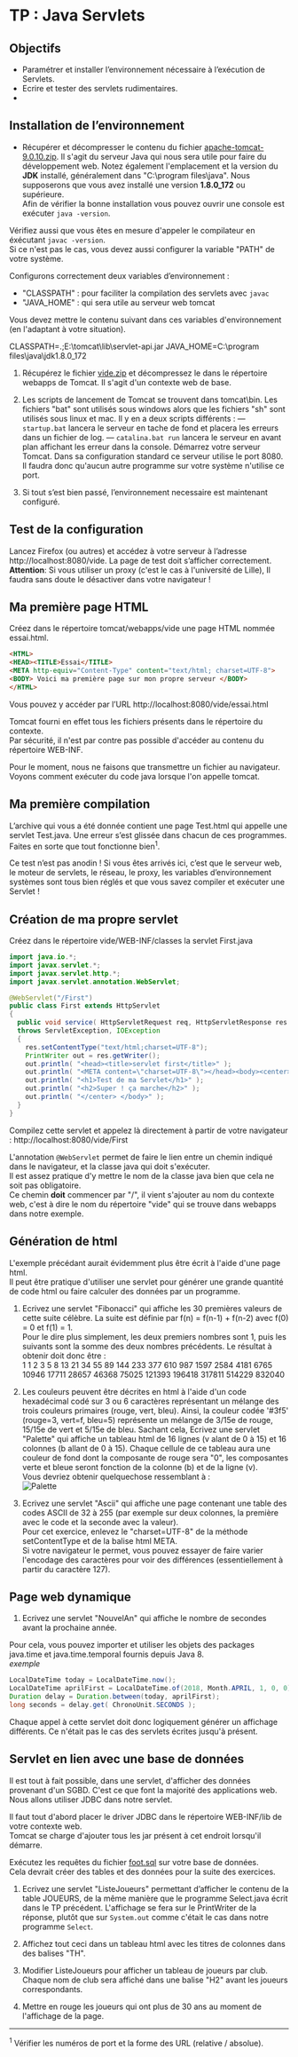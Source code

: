 # TP : Java Servlets

## Objectifs

- Paramétrer et installer l’environnement nécessaire à l’exécution de Servlets. 
- Ecrire et tester des servlets rudimentaires. 
- 


## Installation de l’environnement

- Récupérer et décompresser le contenu du fichier [apache-tomcat-9.0.10.zip](http://apache.mirrors.ovh.net/ftp.apache.org/dist/tomcat/tomcat-9/v9.0.10/bin/apache-tomcat-9.0.10.zip). Il s'agit du serveur Java qui nous sera utile pour faire du développement web.
Notez également l'emplacement et la version du __JDK__ installé, généralement dans "C:\program files\java\". Nous supposerons que vous avez installé une version __1.8.0_172__ ou supérieure.  
Afin de vérifier la bonne installation vous pouvez ouvrir une console est exécuter `java -version`.

Vérifiez aussi que vous êtes en mesure d'appeler le compilateur en éxécutant `javac -version`.  
Si ce n'est pas le cas, vous devez aussi configurer la variable "PATH" de votre système.

Configurons correctement deux variables d’environnement :
- "CLASSPATH" : pour faciliter la compilation des servlets avec `javac`
- "JAVA_HOME" : qui sera utile au serveur web tomcat

Vous devez mettre le contenu suivant dans ces variables d'environnement (en l'adaptant à votre situation).

CLASSPATH=.;E:\tomcat\lib\servlet-api.jar
JAVA_HOME=C:\program files\java\jdk1.8.0_172

1. Récupérez le fichier [vide.zip](vide.zip) et décompressez le dans le répertoire webapps de Tomcat. Il s'agit d'un contexte web de base.  

1. Les scripts de lancement de Tomcat se trouvent dans tomcat\bin. Les fichiers "bat" sont utilisés sous windows alors que les fichiers "sh" sont utilisés sous linux et mac. Il y en a deux scripts différents :
— `startup.bat` lancera le serveur en tache de fond et placera les erreurs dans un fichier de log.
— `catalina.bat run` lancera le serveur en avant plan affichant les erreur dans la console.
Démarrez votre serveur Tomcat. Dans sa configuration standard ce serveur utilise le port 8080.  
Il faudra donc qu'aucun autre programme sur votre système n'utilise ce port.  

1. Si tout s’est bien passé, l’environnement necessaire est maintenant configuré.

## Test de la configuration

Lancez Firefox (ou autres) et accédez à votre serveur à l’adresse http://localhost:8080/vide. La page de test doit s’afficher correctement.  
__Attention__: Si vous utiliser un proxy (c'est le cas à l'université de Lille), Il faudra sans doute le désactiver dans votre navigateur !


## Ma première page HTML

Créez dans le répertoire tomcat/webapps/vide une page HTML nommée essai.html.

```html
<HTML>
<HEAD><TITLE>Essai</TITLE>
<META http-equiv="Content-Type" content="text/html; charset=UTF-8">
<BODY> Voici ma première page sur mon propre serveur </BODY>
</HTML>
```

Vous pouvez y accéder par l’URL http://localhost:8080/vide/essai.html

Tomcat fourni en effet tous les fichiers présents dans le répertoire du contexte.  
Par sécurité, il n'est par contre pas possible d'accéder au contenu du répertoire WEB-INF.

Pour le moment, nous ne faisons que transmettre un fichier au navigateur.  
Voyons comment exécuter du code java lorsque l'on appelle tomcat.

## Ma première compilation

L’archive qui vous a été donnée contient une page Test.html qui appelle une servlet Test.java. Une erreur s’est glissée dans chacun de ces programmes. Faites en sorte que tout fonctionne bien<sup>1</sup>.

Ce test n’est pas anodin ! Si vous êtes arrivés ici, c’est que le serveur web, le moteur de servlets, le réseau, le proxy, les variables d’environnement systèmes sont tous bien réglés et que vous savez compiler et exécuter une Servlet !


## Création de ma propre servlet

Créez dans le répertoire vide/WEB-INF/classes la servlet First.java

```java
import java.io.*;
import javax.servlet.*;
import javax.servlet.http.*;
import javax.servlet.annotation.WebServlet;

@WebServlet("/First")
public class First extends HttpServlet
{
  public void service( HttpServletRequest req, HttpServletResponse res )
  throws ServletException, IOException
  {
    res.setContentType("text/html;charset=UTF-8");
    PrintWriter out = res.getWriter();
    out.println( "<head><title>servlet first</title>" );
    out.println( "<META content=\"charset=UTF-8\"></head><body><center>" );
    out.println( "<h1>Test de ma Servlet</h1>" );
    out.println( "<h2>Super ! ça marche</h2>" );
    out.println( "</center> </body>" );
  }
}
```

Compilez cette servlet et appelez là directement à partir de votre navigateur : http://localhost:8080/vide/First

L'annotation `@WebServlet` permet de faire le lien entre un chemin indiqué dans le navigateur, et la classe java qui doit s'exécuter.  
Il est assez pratique d'y mettre le nom de la classe java bien que cela ne soit pas obligatoire.  
Ce chemin __doit__ commencer par "/", il vient s'ajouter au nom du contexte web, c'est à dire le nom du répertoire "vide" qui se trouve dans webapps dans notre exemple.


## Génération de html

L'exemple précédant aurait évidemment plus être écrit à l'aide d'une page html.  
Il peut être pratique d'utiliser une servlet pour générer une grande quantité de code html ou faire calculer des données par un programme.


1. Ecrivez une servlet "Fibonacci" qui affiche les 30 premières valeurs de cette suite célèbre. La suite est définie par f(n) = f(n-1) + f(n-2) avec f(0) = 0 et f(1) = 1.  
Pour le dire plus simplement, les deux premiers nombres sont 1, puis les suivants sont la somme des deux nombres précédents. Le résultat à obtenir doit donc être :  
1 1 2 3 5 8 13 21 34 55 89 144 233 377 610 987 1597 2584 4181 6765 10946 17711 28657 46368 75025 121393 196418 317811 514229 832040  

1. Les couleurs peuvent être décrites en html à l'aide d'un code hexadécimal codé sur 3 ou 6 caractères représentant un mélange des trois couleurs primaires (rouge, vert, bleu). Ainsi, la couleur codée '#3f5' (rouge=3, vert=f, bleu=5) représente un mélange de 3/15e de rouge, 15/15e de vert et 5/15e de bleu. Sachant cela, Ecrivez une servlet "Palette" qui affiche un tableau html de 16 lignes (v alant de 0 à 15) et 16 colonnes (b allant de 0 à 15). Chaque cellule de ce tableau aura une couleur de fond dont la composante de rouge sera "0", les composantes verte et bleue seront fonction de la colonne (b) et de la ligne (v).  
Vous devriez obtenir quelquechose ressemblant à :  
![Palette](img/Palette.png)  

1. Ecrivez une servlet "Ascii" qui affiche une page contenant une table des codes ASCII de 32 à 255 (par exemple sur deux colonnes, la première avec le code et la seconde avec la valeur).  
Pour cet exercice, enlevez le "charset=UTF-8" de la méthode setContentType et de la balise html META.  
Si votre navigateur le permet, vous pouvez essayer de faire varier l'encodage des caractères pour voir des différences (essentiellement à partir du caractère 127).


## Page web dynamique

1. Ecrivez une servlet "NouvelAn" qui affiche le nombre de secondes avant la prochaine année.

Pour cela, vous pouvez importer et utiliser les objets des packages java.time et java.time.temporal fournis depuis Java 8.  
_exemple_

```java
LocalDateTime today = LocalDateTime.now();
LocalDateTime aprilFirst = LocalDateTime.of(2018, Month.APRIL, 1, 0, 0);
Duration delay = Duration.between(today, aprilFirst);
long seconds = delay.get( ChronoUnit.SECONDS );
```

Chaque appel à cette servlet doit donc logiquement générer un affichage différents. Ce n'était pas le cas des servlets écrites jusqu'à présent.


## Servlet en lien avec une base de données

Il est tout à fait possible, dans une servlet, d'afficher des données provenant d'un SGBD. C'est ce que font la majorité des applications web. Nous allons utiliser JDBC dans notre servlet.

Il faut tout d'abord placer le driver JDBC dans le répertoire WEB-INF/lib de votre contexte web.  
Tomcat se charge d'ajouter tous les jar présent à cet endroit lorsqu'il démarre.  


Exécutez les requêtes du fichier [foot.sql](foot.sql) sur votre base de données.  
Cela devrait créer des tables et des données pour la suite des exercices.


1. Ecrivez une servlet "ListeJoueurs" permettant d’afficher le contenu de la table JOUEURS, de la même manière que le programme Select.java écrit dans le TP précédent. L'affichage se fera sur le PrintWriter de la réponse, plutôt que sur `System.out` comme c'était le cas dans notre programme `Select`.  

1. Affichez tout ceci dans un tableau html avec les titres de colonnes dans des balises "TH".   

1. Modifier ListeJoueurs pour afficher un tableau de joueurs par club. Chaque nom de club sera affiché dans une balise "H2" avant les joueurs correspondants.  

1. Mettre en rouge les joueurs qui ont plus de 30 ans au moment de l'affichage de la page.


---

<sup>1</sup> Vérifier les numéros de port et la forme des URL (relative / absolue).

